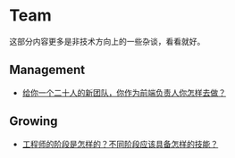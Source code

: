 # Team
这部分内容更多是非技术方向上的一些杂谈，看看就好。  

## Management
- [给你一个二十人的新团队，你作为前端负责人你怎样去做？](/team/Team.md)
## Growing
- [工程师的阶段是怎样的？不同阶段应该具备怎样的技能？](/team/Stages.md)
